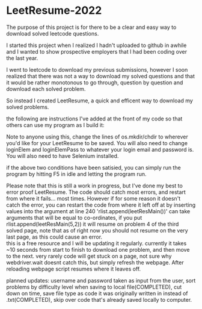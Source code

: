 # LeetResume-2022
The purpose of this project is for there to be a clear and easy way to download solved leetcode questions. 

I started this project when I realized I hadn't uploaded to github in awhile and I wanted to show prospective employers that I had been coding over the last year.

I went to leetcode to download my previous submissions, 
however I soon realized that there was not a way to download my solved questions and that it would be rather monotonous to go through, 
question by question and download each solved problem.

So instead I created LeetResume, a quick and efficent way to download my solved problems. 

the following are instructions I've added at the front of my code so that others can use my program as I build it:


 Note to anyone using this, change the lines of os.mkdir/chdir to wherever you'd like for your LeetResume to be saved.
 You will also need to change loginElem and loginElemPass to whatever your login email and password is. 
 You will also need to have Selenium installed. 
 
 if the above two conditions have been satisied, you can simply run the program by hitting F5 in idle and letting the program run.
 
 
 Please note that this is still a work in progress, but I've done my best to error proof LeetResume.
 The code should catch most errors, and restart from where it fails... most times. 
 However if for some reason it doesn't catch the error, you can restart the code from where it left off at by inserting values into the argument at line 240
 'rlist.append(leetResMain())' can take arguments that will be equal to co-ordinates, if you put rlist.append(leetResMain(5,2)) it will resume on problem 4 of the third solved page,
 note that as of right now you should not resume on the very last page, as this could cause an error.  
 this is a free resource and I will be updating it regularly.
 currently it takes ~10 seconds from start to finish to download one problem, and then move to the next.
 very rarely code will get stuck on a page, not sure why webdriver.wait doesnt catch this, but simply refresh the webpage.
 After reloading webpage script resumes where it leaves off.

 planned updates: username and password taken as input from the user, sort problems by difficulty level when saving to local file(COMPLETED), 
 cut down on time, save file type as code it was originally written in instead of .txt(COMPLETED),
 skip over code that's already saved locally to computer.
